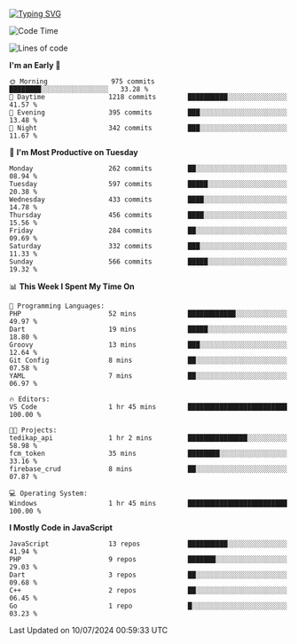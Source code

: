[![Typing SVG](https://readme-typing-svg.demolab.com?font=Fira+Code&pause=1000&color=F7F7F7&random=false&width=435&lines=Hi+%F0%9F%91%8B%2C+I'm+Rafiu+Sidqi;Junior+Backend+Developer)](https://git.io/typing-svg)
<!--START_SECTION:waka-->
![Code Time](http://img.shields.io/badge/Code%20Time-276%20hrs%2016%20mins-blue)

![Lines of code](https://img.shields.io/badge/From%20Hello%20World%20I%27ve%20Written-1.2%20million%20lines%20of%20code-blue)

**I'm an Early 🐤** 

```text
🌞 Morning                975 commits         ████████░░░░░░░░░░░░░░░░░   33.28 % 
🌆 Daytime                1218 commits        ██████████░░░░░░░░░░░░░░░   41.57 % 
🌃 Evening                395 commits         ███░░░░░░░░░░░░░░░░░░░░░░   13.48 % 
🌙 Night                  342 commits         ███░░░░░░░░░░░░░░░░░░░░░░   11.67 % 
```
📅 **I'm Most Productive on Tuesday** 

```text
Monday                   262 commits         ██░░░░░░░░░░░░░░░░░░░░░░░   08.94 % 
Tuesday                  597 commits         █████░░░░░░░░░░░░░░░░░░░░   20.38 % 
Wednesday                433 commits         ████░░░░░░░░░░░░░░░░░░░░░   14.78 % 
Thursday                 456 commits         ████░░░░░░░░░░░░░░░░░░░░░   15.56 % 
Friday                   284 commits         ██░░░░░░░░░░░░░░░░░░░░░░░   09.69 % 
Saturday                 332 commits         ███░░░░░░░░░░░░░░░░░░░░░░   11.33 % 
Sunday                   566 commits         █████░░░░░░░░░░░░░░░░░░░░   19.32 % 
```


📊 **This Week I Spent My Time On** 

```text
💬 Programming Languages: 
PHP                      52 mins             ████████████░░░░░░░░░░░░░   49.97 % 
Dart                     19 mins             █████░░░░░░░░░░░░░░░░░░░░   18.80 % 
Groovy                   13 mins             ███░░░░░░░░░░░░░░░░░░░░░░   12.64 % 
Git Config               8 mins              ██░░░░░░░░░░░░░░░░░░░░░░░   07.58 % 
YAML                     7 mins              ██░░░░░░░░░░░░░░░░░░░░░░░   06.97 % 

🔥 Editors: 
VS Code                  1 hr 45 mins        █████████████████████████   100.00 % 

🐱‍💻 Projects: 
tedikap_api              1 hr 2 mins         ███████████████░░░░░░░░░░   58.98 % 
fcm_token                35 mins             ████████░░░░░░░░░░░░░░░░░   33.16 % 
firebase_crud            8 mins              ██░░░░░░░░░░░░░░░░░░░░░░░   07.87 % 

💻 Operating System: 
Windows                  1 hr 45 mins        █████████████████████████   100.00 % 
```

**I Mostly Code in JavaScript** 

```text
JavaScript               13 repos            ██████████░░░░░░░░░░░░░░░   41.94 % 
PHP                      9 repos             ███████░░░░░░░░░░░░░░░░░░   29.03 % 
Dart                     3 repos             ██░░░░░░░░░░░░░░░░░░░░░░░   09.68 % 
C++                      2 repos             ██░░░░░░░░░░░░░░░░░░░░░░░   06.45 % 
Go                       1 repo              █░░░░░░░░░░░░░░░░░░░░░░░░   03.23 % 
```




 Last Updated on 10/07/2024 00:59:33 UTC
<!--END_SECTION:waka-->
